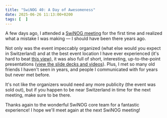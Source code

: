 ```yaml
---
title: "SwiNOG 40: A Day of Awesomeness"
date: 2025-06-26 11:13:00+0200
tags: [  ]
---
```

A few days ago, I attended a [SwiNOG meeting](https://www.swinog.ch/meetings/) for the first time and realized what a mistake I was making — I should have been there years ago.

Not only was the event impeccably organized (what else would you expect in Switzerland) and at the best event location I have ever experienced (it's hard to beat [this view](https://gurtenpark.roundshot.com/#/)), it was also full of short, interesting, up-to-the-point presentations ([view the slide decks and videos](https://www.swinog.ch/meetings/swinog40/)). Plus, I met so many old friends I haven't seen in years, and people I communicated with for years but never met before.

It's not like the organizers would need any more publicity (the event was sold out), but if you happen to be near Switzerland in time for the next meeting, make sure to be there.

Thanks again to the wonderful SwiNOG core team for a fantastic experience! I hope we'll meet again at the next SwiNOG meeting!